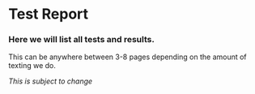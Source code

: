 # Test Report

### Here we will list all tests and results.

This can be anywhere between 3-8 pages depending on the amount of texting we do.

_This is subject to change_
